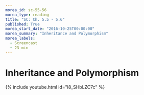 ```yaml
---
morea_id: sc-55-56
morea_type: reading
title: "SC: Ch. 5.5 - 5.6"
published: True
morea_start_date: "2016-10-25T00:00:00"
morea_summary: "Inheritance and Polymorphism"
morea_labels: 
  - Screencast
  - 23 min
---
```


# Inheritance and Polymorphism

{% include youtube.html id="l8_SHbLZC7c" %}
